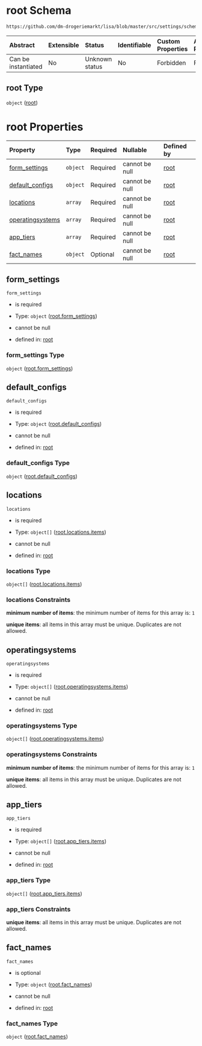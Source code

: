 # root Schema

```txt
https://github.com/dm-drogeriemarkt/lisa/blob/master/src/settings/schema.json
```



| Abstract            | Extensible | Status         | Identifiable | Custom Properties | Additional Properties | Access Restrictions | Defined In                                                                             |
| :------------------ | :--------- | :------------- | :----------- | :---------------- | :-------------------- | :------------------ | :------------------------------------------------------------------------------------- |
| Can be instantiated | No         | Unknown status | No           | Forbidden         | Forbidden             | none                | [settings.schema.json](../../src/settings/settings.schema.json "open original schema") |

## root Type

`object` ([root](settings.md))

# root Properties

| Property                              | Type     | Required | Nullable       | Defined by                                                                                                                                                       |
| :------------------------------------ | :------- | :------- | :------------- | :--------------------------------------------------------------------------------------------------------------------------------------------------------------- |
| [form\_settings](#form_settings)      | `object` | Required | cannot be null | [root](settings-properties-rootform_settings.md "https://github.com/dm-drogeriemarkt/lisa/blob/master/src/settings/schema.json#/properties/form_settings")       |
| [default\_configs](#default_configs)  | `object` | Required | cannot be null | [root](settings-properties-rootdefault_configs.md "https://github.com/dm-drogeriemarkt/lisa/blob/master/src/settings/schema.json#/properties/default_configs")   |
| [locations](#locations)               | `array`  | Required | cannot be null | [root](settings-properties-rootlocations.md "https://github.com/dm-drogeriemarkt/lisa/blob/master/src/settings/schema.json#/properties/locations")               |
| [operatingsystems](#operatingsystems) | `array`  | Required | cannot be null | [root](settings-properties-rootoperatingsystems.md "https://github.com/dm-drogeriemarkt/lisa/blob/master/src/settings/schema.json#/properties/operatingsystems") |
| [app\_tiers](#app_tiers)              | `array`  | Required | cannot be null | [root](settings-properties-rootapp_tiers.md "https://github.com/dm-drogeriemarkt/lisa/blob/master/src/settings/schema.json#/properties/app_tiers")               |
| [fact\_names](#fact_names)            | `object` | Optional | cannot be null | [root](settings-properties-rootfact_names.md "https://github.com/dm-drogeriemarkt/lisa/blob/master/src/settings/schema.json#/properties/fact_names")             |

## form\_settings



`form_settings`

*   is required

*   Type: `object` ([root.form\_settings](settings-properties-rootform_settings.md))

*   cannot be null

*   defined in: [root](settings-properties-rootform_settings.md "https://github.com/dm-drogeriemarkt/lisa/blob/master/src/settings/schema.json#/properties/form_settings")

### form\_settings Type

`object` ([root.form\_settings](settings-properties-rootform_settings.md))

## default\_configs



`default_configs`

*   is required

*   Type: `object` ([root.default\_configs](settings-properties-rootdefault_configs.md))

*   cannot be null

*   defined in: [root](settings-properties-rootdefault_configs.md "https://github.com/dm-drogeriemarkt/lisa/blob/master/src/settings/schema.json#/properties/default_configs")

### default\_configs Type

`object` ([root.default\_configs](settings-properties-rootdefault_configs.md))

## locations



`locations`

*   is required

*   Type: `object[]` ([root.locations.items](settings-properties-rootlocations-rootlocationsitems.md))

*   cannot be null

*   defined in: [root](settings-properties-rootlocations.md "https://github.com/dm-drogeriemarkt/lisa/blob/master/src/settings/schema.json#/properties/locations")

### locations Type

`object[]` ([root.locations.items](settings-properties-rootlocations-rootlocationsitems.md))

### locations Constraints

**minimum number of items**: the minimum number of items for this array is: `1`

**unique items**: all items in this array must be unique. Duplicates are not allowed.

## operatingsystems



`operatingsystems`

*   is required

*   Type: `object[]` ([root.operatingsystems.items](settings-properties-rootoperatingsystems-rootoperatingsystemsitems.md))

*   cannot be null

*   defined in: [root](settings-properties-rootoperatingsystems.md "https://github.com/dm-drogeriemarkt/lisa/blob/master/src/settings/schema.json#/properties/operatingsystems")

### operatingsystems Type

`object[]` ([root.operatingsystems.items](settings-properties-rootoperatingsystems-rootoperatingsystemsitems.md))

### operatingsystems Constraints

**minimum number of items**: the minimum number of items for this array is: `1`

**unique items**: all items in this array must be unique. Duplicates are not allowed.

## app\_tiers



`app_tiers`

*   is required

*   Type: `object[]` ([root.app\_tiers.items](settings-properties-rootapp_tiers-rootapp_tiersitems.md))

*   cannot be null

*   defined in: [root](settings-properties-rootapp_tiers.md "https://github.com/dm-drogeriemarkt/lisa/blob/master/src/settings/schema.json#/properties/app_tiers")

### app\_tiers Type

`object[]` ([root.app\_tiers.items](settings-properties-rootapp_tiers-rootapp_tiersitems.md))

### app\_tiers Constraints

**unique items**: all items in this array must be unique. Duplicates are not allowed.

## fact\_names



`fact_names`

*   is optional

*   Type: `object` ([root.fact\_names](settings-properties-rootfact_names.md))

*   cannot be null

*   defined in: [root](settings-properties-rootfact_names.md "https://github.com/dm-drogeriemarkt/lisa/blob/master/src/settings/schema.json#/properties/fact_names")

### fact\_names Type

`object` ([root.fact\_names](settings-properties-rootfact_names.md))
